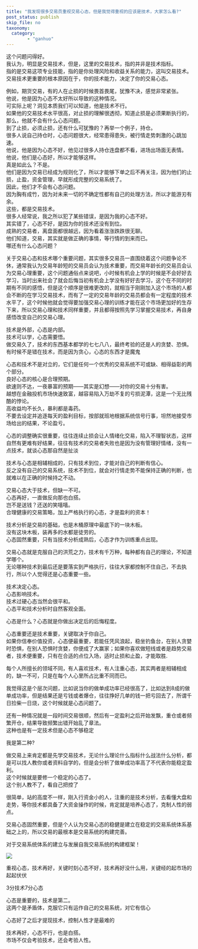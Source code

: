 ```yaml
---
title: "我发现很多交易员重视交易心态，但是我觉得重视的应该是技术，大家怎么看?"
post_status: publish
skip_file: no
taxonomy:
  category:
        - "ganhuo"
---
```


这个问题问得好。  
我认为，明显是交易技术，但是，这里的交易技术，指的并非是技术指标。  
指的是交易这项专业技能，指的是你处理风险和收益关系的能力，这叫交易技术。  
交易技术更重要的根本原因在于，你的技术能力，决定了你的交易心态。

例如，期货交易，有的人在止损的时候畏首畏尾，犹豫不决，感觉非常紧张。  
他说，他是因为心态不太好所以导致的这种情况。  
可实际上呢？洞见本质我们可以知道，他是技术不行。  
如果他的交易技术水平很高，对止损的理解很透彻，知道止损是必须果断执行的，那么，他就不会有什么心态问题。  
到了止损，必须止损，还有什么可犹豫的？再举一个例子，持仓。  
很多人说自己持仓时，心态问题很大，经常患得患失，被行情走势刺激的心跳加速。  
他说，他是因为心态不好，他见过很多人持仓连盘都不看，进场出场面无表情。  
他说，他们是心态好，所以才能够这样。  
真是如此么？不是。  
他们是因为交易已经成为规则化了，所以才能够下单之后不再关注，因为他们的止损，止盈，资金管理，早就形成完整的交易系统了。  
因此，他们才不会有心态问题。  
因为胸有成竹，因为对未来一切的不确定性都有自己的处理方法，所以才能游刃有余。  
这些，都是交易技术。  
很多人经常说，我之所以犯了某些错误，是因为我的心态不好。  
其实错了，心态不好，是因为你的技术还没有到位。  
成熟的交易者，离盘面都很越远，因为看着涨涨跌跌很无聊。  
他们知道，交易，其实就是做正确的事情，等行情的到来而已。  
哪还有什么心态问题？

关于交易心态和技术哪个重要问题，其实很多交易员一直围绕着这个问题争论不休，通常我认为交易年龄短的交易员会认为技术重要，而交易年龄长的交易员会认为交易心理重要，这个问题通俗点来说吧，小时候有机会上学的时候是不会好好去学习，当时出来社会了就会后悔当初有机会上学没有好好去学习，这个在不同的时期有不同的感悟，但是这个顺序是很难更改的，就相当于刚刚加入这个市场的人都会不断的在学习交易技术，而有了一定的交易年龄的交易员都会有一定程度的技术水平了，这个时候他就会觉得要加强交易心理的训练才能在这个市场更加好的生存下来，所以交易心理和技术同样重要，并且都得按照先学习掌握交易技术，再自身感悟改变自己的交易心理。

技术是外部，心态是内部。  
技术可以学，心态需要悟。  
做交易久了，技术的东西基本都学的七七八八，最终考验的还是人的贪婪、恐惧。  
有时候不是错在技术，而是因为贪心，心态的东西才是魔鬼

心态和技术不是对立的，它们是任何一个优秀的交易系统不可或缺、相得益彰的两个部分。  
良好心态的核心是合理预期。  
欲速则不达，一夜暴富的预期——其实是幻想——对你的交易十分有害。  
越想在金融投机市场快速致富，越容易陷入万劫不复的亏损泥潭，这是一个无比残酷的悖论。  
高收益均不长久，暴利都是毒药。  
不要去设定并追逐每天的盈利目标，按部就班地根据系统信号行事，坦然地接受市场给出的结果，不论盈亏。

心态的调整确实很重要，往往连续止损会让人情绪化交易，陷入不理智状态，这样自然有更难有好结果，往往有技术的交易者失败也是因为没有管理好情绪，没有一点技术，就谈心态那自然是扯淡

技术与心态是相辅相成的，只有技术到位，才能对自己的判断有信心。  
反之没有自己的交易系统，技术不到位，就会对行情走势不能保持正确的判断，也就难以在正确的时候持之不动。

交易心态大于技术，但缺一不可。  
心态再好，一直做反向那也白搭。  
岂不是送钱？还送的笑嘻嘻。  
合理健康的交易策略，加上严格执行的心态，才是盈利的资本！

技术分析是交易的基础，也是木桶原理中最底下的一块木板。  
没有这块木板，装再多的水都是徒劳的。  
心态固然重要，只有当技术分析成熟后，心态才作为训练重点出现。

交易心态就是克服自己的洪荒之力，技术有千万种，每种都有自己的理论，不知道学哪个。  
无论哪种技术到最后还是要落实到严格执行，往往大家都控制不住自己，不去执行，所以个人觉得还是心态重要一些。

技术决定心态。  
心态影响技术。  
技术过硬心态当然会很平和。  
心态平和技术分析时自然客观全面。

心态是什么？心态就是你做出决定后的后悔程度。

心态重要还是技术重要，关键取决于你自己。  
如果你信奉价值投资，心态便最重要，若能任凭风浪起，稳坐钓鱼台，在别人贪婪时恐惧，在别人恐惧时贪婪，你便成了大赢家；如果你喜欢做短线或者是趋势交易者，技术便重要，只有在合适的点位入场，适时止损和止盈，才能取胜.

每个人所擅长的领域不同，有人喜欢技术，有人注重心态，其实两者是相辅相成的，缺一不可，只是在每个人心里所占比重不同而已。

我觉得这是个层次问题，比如说当你的做单成功率已经很高了，比如达到8成的做单成功率，但是结果还是亏钱或者爆仓，往往挣好几单的钱一把亏回去了，所谓千日捡柴一日烧，这个时候就是心态问题了。

还有一种情况就是一段时间交易很顺，然后有一定盈利之后开始发飘，重仓或者频繁开仓，结果导致频繁出错开始乱了章法。  
这种也是有一定技术但是心态不够稳定

我是第二种?

做交易上来肯定都是先学交易技术，无论什么理论什么指标什么战法什么分析，都是可以找人教你或者资料自学的，但是会分析了做单成功率高了不代表你能稳定盈利。  
这个时候就是要修一个稳定的心态了。  
这个别人教不了，看自己把控了

很简单，站的高度不一样，刚入行资金小的人，注重的是技术分析，去看懂大盘和走势，等你技术都具备了大资金操作的时候，肯定就是培养心态了，克制人性的弱点。

交易心态固然重要，但是个人认为交易心态的稳健是建立在稳定的交易系统体系基础之上的，所以交易的最根本是交易系统的构建完善。

对于交易系统体系的建立与发展自我交易系统的构建框架！

![](https://img.dgrhw.net/upload/images/0/huihu/2020/09/09/103739489.jpg)

重视心态，技术再好，关键时刻心态不好，技术再好没什么用，关键经的起市场的起起伏伏

3分技术7分心态

心态是重要的，技术是第二。  
这两个是矛盾体，克服它只有运作自己的交易系统，对它有信心

心态好了之后才提现技术，控制人性才是最难的

技术再好，心态不行，也是白搭。  
市场不仅会考验技术，还会考验人性。
